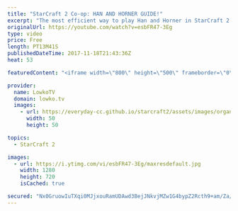 ```yaml
---
title: "StarCraft 2 Co-op: HAN AND HORNER GUIDE!"
excerpt: "The most efficient way to play Han and Horner in StarCraft 2. Subscribe for more videos: http://lowko.tv/youtube More StarCraft 2 co-op: https://goo.gl/rTBoJm  Han and Horner recently came out, and I've been playing as much as possible to get them to the maximum level quickly. While leveling them up,"
originalUrl: https://youtube.com/watch?v=esbFR47-3Eg
type: video
price: Free
length: PT13M41S
publishedDateTime: 2017-11-18T21:43:36Z
heat: 53

featuredContent: "<iframe width=\"800\" height=\"500\" frameborder=\"0\" src=\"https://www.youtube.com/embed/esbFR47-3Eg\" allow=\"accelerometer; autoplay; encrypted-media; gyroscope; picture-in-picture\" allowfullscreen></iframe>"

provider:
  name: LowkoTV
  domain: lowko.tv
  images:
    - url: https://everyday-cc.github.io/starcraft2/assets/images/organizations/lowko.tv-50x50.jpg
      width: 50
      height: 50

topics:
  - StarCraft 2

images:
  - url: https://i.ytimg.com/vi/esbFR47-3Eg/maxresdefault.jpg
    width: 1280
    height: 720
    isCached: true

secured: "Nx0GruowIuTXqi0MJjxouRamUDAwd3BejJNkvjMZw1G4bypZ2Rcth9+am/Za/Ws6asxByG9DRehR59NQmUviiJShZUexakM+2iTcWdGhHa6c0AK7VRgg3BWt0CZB9z+Lz2FYBLip6w+ts4Jx/VGTf9LupqkfajCKr60S207bUtkLHVxnRtzfMeMKONolJllYX6nmJaY7ZKJz7DQjslPwBAjmgEDbXjAEPjzeOePdVzmDgVwhu1oo4qhZWHYD3f+8jwFxMeWM9W8cK7pe2lb/lGIBAwJu6sjhJaZEWxAF/tHxdqRMn1ExpbDhkeRMGWWyqigHOtaUQBRn+/kG7w5mCXriPM2BvtmkicF/Ku7962nYD70Cz4r+w1MWAFgcAyi8+C4ZHZsYkey4ezDAOlFw8ZeuIwrRQZf0fK4McobGkVylmB+AcUHfL2a9fKAdwepb;4t2sKtnXnCb1w8O+BQ4/1A=="
---
```


